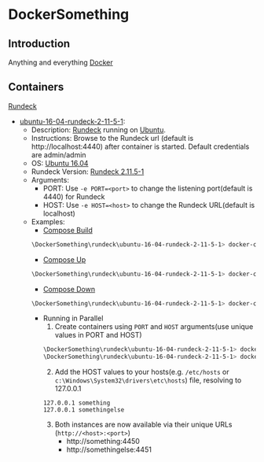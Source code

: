 
# DockerSomething

## Introduction

Anything and everything [Docker](https://www.docker.com/)

## Containers

[Rundeck](/rundeck)
- [ubuntu-16-04-rundeck-2-11-5-1](/rundeck/ubuntu-16-04-rundeck-2-11-5-1):
    * Description: [Rundeck](https://www.rundeck.com/what-is-rundeck) running on [Ubuntu](https://www.ubuntu.com). 
    * Instructions: Browse to the Rundeck url (default is http://localhost:4440) after container is started. Default credentials are admin/admin
    * OS: [Ubuntu 16.04](http://releases.ubuntu.com/16.04/)
    * Rundeck Version: [Rundeck 2.11.5-1](https://rundeck.org/news/2018/07/06/rundeck-2.11.5.html)
    * Arguments:
        - PORT: Use `-e PORT=<port>` to change the listening port(default is 4440) for Rundeck
        - HOST: Use `-e HOST=<host>` to change the Rundeck URL(default is localhost)
    * Examples:
        - [Compose Build](https://docs.docker.com/compose/reference/build/)
        ```sh 
        \DockerSomething\rundeck\ubuntu-16-04-rundeck-2-11-5-1> docker-compose build rundeck
        ```
        - [Compose Up](https://docs.docker.com/compose/reference/up/)
        ```sh
        \DockerSomething\rundeck\ubuntu-16-04-rundeck-2-11-5-1> docker-compose up -d
        ```
        - [Compose Down](https://docs.docker.com/compose/reference/down/)
        ```sh
        \DockerSomething\rundeck\ubuntu-16-04-rundeck-2-11-5-1> docker-compose down
        ```
        - Running in Parallel
            1. Create containers using `PORT` and `HOST` arguments(use unique values in PORT and HOST)
            ```sh
            \DockerSomething\rundeck\ubuntu-16-04-rundeck-2-11-5-1> docker-compose run -d -p 4450:4450 -e PORT=4450 -e HOST=something rundeck
            \DockerSomething\rundeck\ubuntu-16-04-rundeck-2-11-5-1> docker-compose run -d -p 4451:4451 -e PORT=4451 -e HOST=somethingelse rundeck
            ```
            2. Add the HOST values to your hosts(e.g. `/etc/hosts` or `c:\Windows\System32\drivers\etc\hosts`) file, resolving to 127.0.0.1
            ```
            127.0.0.1 something
            127.0.0.1 somethingelse
            ```
            3. Both instances are now available via their unique URLs (`http://<host>:<port>`)
                * http://something:4450
                * http://somethingelse:4451